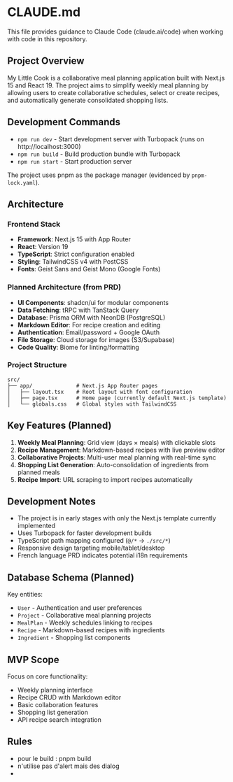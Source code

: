 # CLAUDE.md

This file provides guidance to Claude Code (claude.ai/code) when working with code in this repository.

## Project Overview

My Little Cook is a collaborative meal planning application built with Next.js 15 and React 19. The project aims to simplify weekly meal planning by allowing users to create collaborative schedules, select or create recipes, and automatically generate consolidated shopping lists.

## Development Commands

- `npm run dev` - Start development server with Turbopack (runs on http://localhost:3000)
- `npm run build` - Build production bundle with Turbopack
- `npm run start` - Start production server

The project uses pnpm as the package manager (evidenced by `pnpm-lock.yaml`).

## Architecture

### Frontend Stack
- **Framework**: Next.js 15 with App Router
- **React**: Version 19
- **TypeScript**: Strict configuration enabled
- **Styling**: TailwindCSS v4 with PostCSS
- **Fonts**: Geist Sans and Geist Mono (Google Fonts)

### Planned Architecture (from PRD)
- **UI Components**: shadcn/ui for modular components
- **Data Fetching**: tRPC with TanStack Query
- **Database**: Prisma ORM with NeonDB (PostgreSQL)
- **Markdown Editor**: For recipe creation and editing
- **Authentication**: Email/password + Google OAuth
- **File Storage**: Cloud storage for images (S3/Supabase)
- **Code Quality**: Biome for linting/formatting

### Project Structure
```
src/
├── app/              # Next.js App Router pages
│   ├── layout.tsx    # Root layout with font configuration
│   ├── page.tsx      # Home page (currently default Next.js template)
│   └── globals.css   # Global styles with TailwindCSS
```

## Key Features (Planned)

1. **Weekly Meal Planning**: Grid view (days × meals) with clickable slots
2. **Recipe Management**: Markdown-based recipes with live preview editor
3. **Collaborative Projects**: Multi-user meal planning with real-time sync
4. **Shopping List Generation**: Auto-consolidation of ingredients from planned meals
5. **Recipe Import**: URL scraping to import recipes automatically

## Development Notes

- The project is in early stages with only the Next.js template currently implemented
- Uses Turbopack for faster development builds
- TypeScript path mapping configured (`@/*` → `./src/*`)
- Responsive design targeting mobile/tablet/desktop
- French language PRD indicates potential i18n requirements

## Database Schema (Planned)

Key entities:
- `User` - Authentication and user preferences
- `Project` - Collaborative meal planning projects
- `MealPlan` - Weekly schedules linking to recipes
- `Recipe` - Markdown-based recipes with ingredients
- `Ingredient` - Shopping list components

## MVP Scope

Focus on core functionality:
- Weekly planning interface
- Recipe CRUD with Markdown editor
- Basic collaboration features
- Shopping list generation
- API recipe search integration

## Rules
- pour le build : pnpm build
- n'utilise pas d'alert mais des dialog
- 